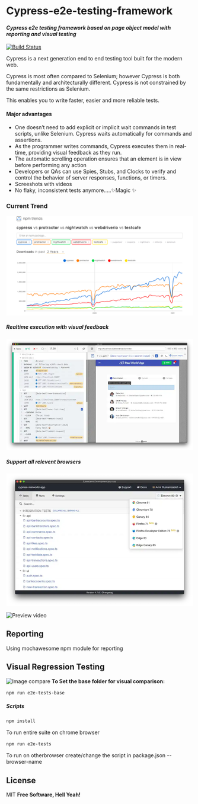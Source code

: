 # Cypress-e2e-testing-framework
#### _Cypress e2e testing framework based on page object model with reporting and visual testing_
[![Build Status](https://travis-ci.org/joemccann/dillinger.svg?branch=master)](https://travis-ci.org/joemccann/dillinger)

Cypress is a next generation end to end testing tool built for the modern web. 

Cypress is most often compared to Selenium; however Cypress is both fundamentally and architecturally different. Cypress is not constrained by the same restrictions as Selenium.

This enables you to write faster, easier and more reliable tests.
#### Major advantages
- One doesn’t need to add explicit or implicit wait commands in test scripts, unlike Selenium. Cypress waits automatically for commands and assertions.
- As the programmer writes commands, Cypress executes them in real-time, providing visual feedback as they run.
- The automatic scrolling operation ensures that an element is in view before performing any action
- Developers or QAs can use Spies, Stubs, and Clocks to verify and control the behavior of server responses, functions, or timers.
- Screeshots with videos
- No flaky, inconsistent tests anymore.....✨Magic ✨

### Current Trend
![npm trend](https://raw.githubusercontent.com/soammohanty/cypress-e2e-framework/main/assets/trends.png)

##### Realtime execution with visual feedback

![Preview 0](https://raw.githubusercontent.com/soammohanty/cypress-e2e-framework/main/assets/preview0.webp)

##### Support all relevent browsers

![Preview 1](https://raw.githubusercontent.com/soammohanty/cypress-e2e-framework/main/assets/preview1.webp)

![Preview video](https://github.com/soammohanty/cypress-e2e-framework/blob/main/assets/run-tests.gif?raw=true)


## Reporting
Using mochawesome npm module for reporting

## Visual Regression Testing
![Image compare](https://docs.cypress.io/img/guides/visual-testing/diff.df5baaae.png)
**To Set the base folder for visual comparison:**
```sh
npm run e2e-tests-base
```

##### Scripts
```sh
npm install
```
To run entire suite on chrome browser
```sh
npm run e2e-tests
```
To run on otherbrowser create/change the script in package.json 
--browser-name

## License
MIT
**Free Software, Hell Yeah!**
